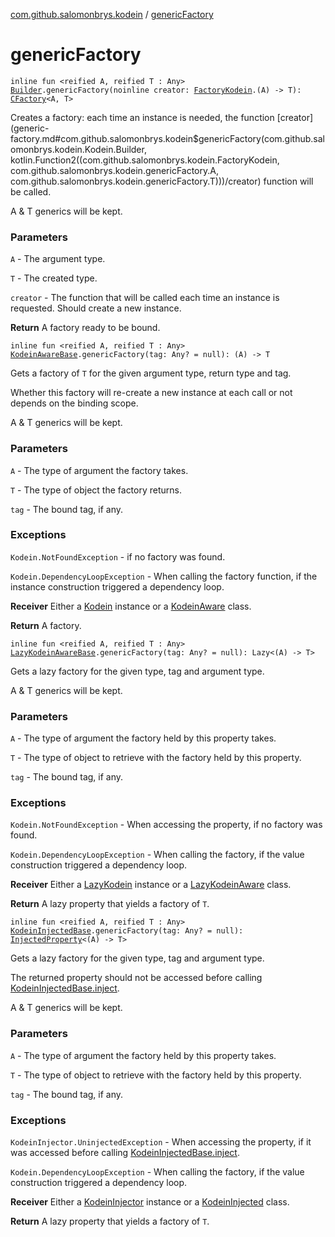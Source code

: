 [com.github.salomonbrys.kodein](index.md) / [genericFactory](.)

# genericFactory

`inline fun <reified A, reified T : Any> `[`Builder`](-kodein/-builder/index.md)`.genericFactory(noinline creator: `[`FactoryKodein`](-factory-kodein/index.md)`.(A) -> T): `[`CFactory`](-c-factory/index.md)`<A, T>`

Creates a factory: each time an instance is needed, the function [creator](generic-factory.md#com.github.salomonbrys.kodein$genericFactory(com.github.salomonbrys.kodein.Kodein.Builder, kotlin.Function2((com.github.salomonbrys.kodein.FactoryKodein, com.github.salomonbrys.kodein.genericFactory.A, com.github.salomonbrys.kodein.genericFactory.T)))/creator) function will be called.

A &amp; T generics will be kept.

### Parameters

`A` - The argument type.

`T` - The created type.

`creator` - The function that will be called each time an instance is requested. Should create a new instance.

**Return**
A factory ready to be bound.

`inline fun <reified A, reified T : Any> `[`KodeinAwareBase`](-kodein-aware-base/index.md)`.genericFactory(tag: Any? = null): (A) -> T`

Gets a factory of `T` for the given argument type, return type and tag.

Whether this factory will re-create a new instance at each call or not depends on the binding scope.

A &amp; T generics will be kept.

### Parameters

`A` - The type of argument the factory takes.

`T` - The type of object the factory returns.

`tag` - The bound tag, if any.

### Exceptions

`Kodein.NotFoundException` - if no factory was found.

`Kodein.DependencyLoopException` - When calling the factory function, if the instance construction triggered a dependency loop.

**Receiver**
Either a [Kodein](-kodein/index.md) instance or a [KodeinAware](-kodein-aware.md) class.

**Return**
A factory.

`inline fun <reified A, reified T : Any> `[`LazyKodeinAwareBase`](-lazy-kodein-aware-base/index.md)`.genericFactory(tag: Any? = null): Lazy<(A) -> T>`

Gets a lazy factory for the given type, tag and argument type.

A &amp; T generics will be kept.

### Parameters

`A` - The type of argument the factory held by this property takes.

`T` - The type of object to retrieve with the factory held by this property.

`tag` - The bound tag, if any.

### Exceptions

`Kodein.NotFoundException` - When accessing the property, if no factory was found.

`Kodein.DependencyLoopException` - When calling the factory, if the value construction triggered a dependency loop.

**Receiver**
Either a [LazyKodein](-lazy-kodein/index.md) instance or a [LazyKodeinAware](-lazy-kodein-aware.md) class.

**Return**
A lazy property that yields a factory of `T`.

`inline fun <reified A, reified T : Any> `[`KodeinInjectedBase`](-kodein-injected-base/index.md)`.genericFactory(tag: Any? = null): `[`InjectedProperty`](-injected-property/index.md)`<(A) -> T>`

Gets a lazy factory for the given type, tag and argument type.

The returned property should not be accessed before calling [KodeinInjectedBase.inject](-kodein-injected-base/inject.md).

A &amp; T generics will be kept.

### Parameters

`A` - The type of argument the factory held by this property takes.

`T` - The type of object to retrieve with the factory held by this property.

`tag` - The bound tag, if any.

### Exceptions

`KodeinInjector.UninjectedException` - When accessing the property, if it was accessed before calling [KodeinInjectedBase.inject](-kodein-injected-base/inject.md).

`Kodein.DependencyLoopException` - When calling the factory, if the value construction triggered a dependency loop.

**Receiver**
Either a [KodeinInjector](-kodein-injector/index.md) instance or a [KodeinInjected](-kodein-injected.md) class.

**Return**
A lazy property that yields a factory of `T`.

